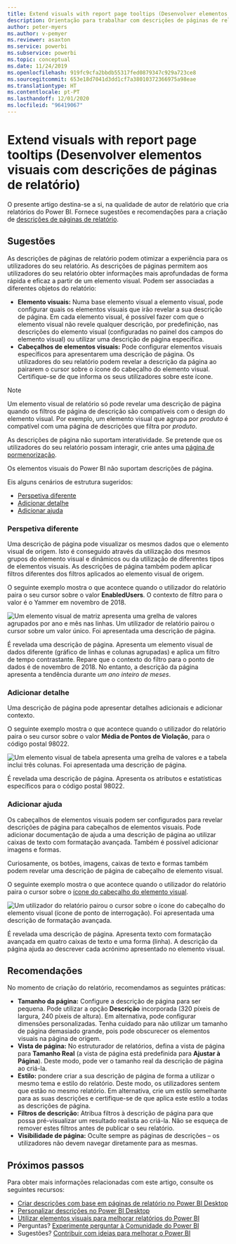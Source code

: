 ```yaml
---
title: Extend visuals with report page tooltips (Desenvolver elementos visuais com descrições de páginas de relatório)
description: Orientação para trabalhar com descrições de páginas de relatório.
author: peter-myers
ms.author: v-pemyer
ms.reviewer: asaxton
ms.service: powerbi
ms.subservice: powerbi
ms.topic: conceptual
ms.date: 11/24/2019
ms.openlocfilehash: 919fc9cfa2bbdb55317fed0879347c929a723ce8
ms.sourcegitcommit: 653e18d7041d3dd1cf7a38010372366975a98eae
ms.translationtype: HT
ms.contentlocale: pt-PT
ms.lasthandoff: 12/01/2020
ms.locfileid: "96419067"
---
```

# <a name="extend-visuals-with-report-page-tooltips"></a>Extend visuals with report page tooltips (Desenvolver elementos visuais com descrições de páginas de relatório)

O presente artigo destina-se a si, na qualidade de autor de relatório que cria relatórios do Power BI. Fornece sugestões e recomendações para a criação de [descrições de páginas de relatório](../create-reports/desktop-tooltips.md).

## <a name="suggestions"></a>Sugestões

As descrições de páginas de relatório podem otimizar a experiência para os utilizadores do seu relatório. As descrições de páginas permitem aos utilizadores do seu relatório obter informações mais aprofundadas de forma rápida e eficaz a partir de um elemento visual. Podem ser associadas a diferentes objetos do relatório:

- **Elemento visuais:** Numa base elemento visual a elemento visual, pode configurar quais os elementos visuais que irão revelar a sua descrição de página. Em cada elemento visual, é possível fazer com que o elemento visual não revele qualquer descrição, por predefinição, nas descrições do elemento visual (configuradas no painel dos campos do elemento visual) ou utilizar uma descrição de página específica.
- **Cabeçalhos de elementos visuais:** Pode configurar elementos visuais específicos para apresentarem uma descrição de página. Os utilizadores do seu relatório podem revelar a descrição da página ao pairarem o cursor sobre o ícone do cabeçalho do elemento visual. Certifique-se de que informa os seus utilizadores sobre este ícone.

> [!NOTE]
> Um elemento visual de relatório só pode revelar uma descrição de página quando os filtros de página de descrição são compatíveis com o design do elemento visual. Por exemplo, um elemento visual que agrupa por _produto_ é compatível com uma página de descrições que filtra por _produto_.
>
> As descrições de página não suportam interatividade. Se pretende que os utilizadores do seu relatório possam interagir, crie antes uma [página de pormenorização](../create-reports/desktop-drillthrough.md).
>
> Os elementos visuais do Power BI não suportam descrições de página.

Eis alguns cenários de estrutura sugeridos:

- [Perspetiva diferente](#different-perspective)
- [Adicionar detalhe](#add-detail)
- [Adicionar ajuda](#add-help)

### <a name="different-perspective"></a>Perspetiva diferente

Uma descrição de página pode visualizar os mesmos dados que o elemento visual de origem. Isto é conseguido através da utilização dos mesmos grupos do elemento visual e dinâmicos ou da utilização de diferentes tipos de elementos visuais. As descrições de página também podem aplicar filtros diferentes dos filtros aplicados ao elemento visual de origem.

O seguinte exemplo mostra o que acontece quando o utilizador do relatório paira o seu cursor sobre o valor **EnabledUsers**. O contexto de filtro para o valor é o Yammer em novembro de 2018.

![Um elemento visual de matriz apresenta uma grelha de valores agrupados por ano e mês nas linhas. Um utilizador de relatório pairou o cursor sobre um valor único. Foi apresentada uma descrição de página.](media/report-page-tooltips/suggestion-different-perspective.png)

É revelada uma descrição de página. Apresenta um elemento visual de dados diferente (gráfico de linhas e colunas agrupadas) e aplica um filtro de tempo contrastante. Repare que o contexto do filtro para o ponto de dados é de novembro de 2018. No entanto, a descrição da página apresenta a tendência durante _um ano inteiro de meses_.

### <a name="add-detail"></a>Adicionar detalhe

Uma descrição de página pode apresentar detalhes adicionais e adicionar contexto.

O seguinte exemplo mostra o que acontece quando o utilizador do relatório paira o seu cursor sobre o valor **Média de Pontos de Violação**, para o código postal 98022.

![Um elemento visual de tabela apresenta uma grelha de valores e a tabela inclui três colunas. Foi apresentada uma descrição de página.](media/report-page-tooltips/suggestion-add-details.png)

É revelada uma descrição de página. Apresenta os atributos e estatísticas específicos para o código postal 98022.

### <a name="add-help"></a>Adicionar ajuda

Os cabeçalhos de elementos visuais podem ser configurados para revelar descrições de página para cabeçalhos de elementos visuais. Pode adicionar documentação de ajuda a uma descrição de página ao utilizar caixas de texto com formatação avançada. Também é possível adicionar imagens e formas.

Curiosamente, os botões, imagens, caixas de texto e formas também podem revelar uma descrição de página de cabeçalho de elemento visual.

O seguinte exemplo mostra o que acontece quando o utilizador do relatório paira o cursor sobre o [ícone do cabeçalho do elemento visual](../create-reports/desktop-visual-elements-for-reports.md).

![Um utilizador do relatório pairou o cursor sobre o ícone do cabeçalho do elemento visual (ícone de ponto de interrogação). Foi apresentada uma descrição de formatação avançada.](media/report-page-tooltips/suggestion-add-help.png)

É revelada uma descrição de página. Apresenta texto com formatação avançada em quatro caixas de texto e uma forma (linha). A descrição da página ajuda ao descrever cada acrónimo apresentado no elemento visual.

## <a name="recommendations"></a>Recomendações

No momento de criação do relatório, recomendamos as seguintes práticas:

- **Tamanho da página:** Configure a descrição de página para ser pequena. Pode utilizar a opção **Descrição** incorporada (320 píxeis de largura, 240 píxeis de altura). Em alternativa, pode configurar dimensões personalizadas. Tenha cuidado para não utilizar um tamanho de página demasiado grande, pois pode obscurecer os elementos visuais na página de origem.
- **Vista de página:** No estruturador de relatórios, defina a vista de página para **Tamanho Real** (a vista de página está predefinida para **Ajustar à Página**). Deste modo, pode ver o tamanho real da descrição de página ao criá-la.
- **Estilo:** pondere criar a sua descrição de página de forma a utilizar o mesmo tema e estilo do relatório. Deste modo, os utilizadores sentem que estão no mesmo relatório. Em alternativa, crie um estilo semelhante para as suas descrições e certifique-se de que aplica este estilo a todas as descrições de página.
- **Filtros de descrição:** Atribua filtros à descrição de página para que possa pré-visualizar um resultado realista ao criá-la. Não se esqueça de remover estes filtros antes de publicar o seu relatório.
- **Visibilidade de página:** Oculte sempre as páginas de descrições – os utilizadores não devem navegar diretamente para as mesmas.

## <a name="next-steps"></a>Próximos passos

Para obter mais informações relacionadas com este artigo, consulte os seguintes recursos:

- [Criar descrições com base em páginas de relatório no Power BI Desktop](../create-reports/desktop-tooltips.md)
- [Personalizar descrições no Power BI Desktop](../create-reports/desktop-custom-tooltips.md)
- [Utilizar elementos visuais para melhorar relatórios do Power BI](../create-reports/desktop-visual-elements-for-reports.md)
- Perguntas? [Experimente perguntar à Comunidade do Power BI](https://community.powerbi.com/)
- Sugestões? [Contribuir com ideias para melhorar o Power BI](https://ideas.powerbi.com/)
